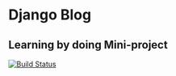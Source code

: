 # Django Blog

## Learning by doing Mini-project

[![Build Status](https://travis-ci.org/PeteWillmott/django-blog.svg?branch=master)](https://travis-ci.org/PeteWillmott/django-blog)
